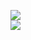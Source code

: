![](https://github-readme-stats.vercel.app/api?username=JNSOFF&count_private=true&show_icons=true&theme=dracula)
<br>
![](https://github.com/JNSOFF/github-stats/blob/master/generated/languages.svg)
